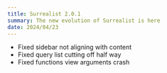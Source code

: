 ```yaml
---
title: Surrealist 2.0.1
summary: The new evolution of Surrealist is here
date: 2024/04/23
---
```


- Fixed sidebar not aligning with content
- Fixed query list cutting off half way
- Fixed functions view arguments crash